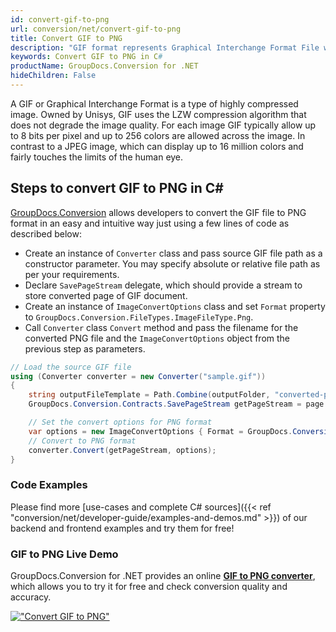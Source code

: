 ```yaml
---
id: convert-gif-to-png
url: conversion/net/convert-gif-to-png
title: Convert GIF to PNG
description: "GIF format represents Graphical Interchange Format File with .gif extension. Learn how to convert GIF to PNG file programmatically in C# language using GroupDocs.Conversion for .NET library."
keywords: Convert GIF to PNG in C#
productName: GroupDocs.Conversion for .NET
hideChildren: False
---
```


A GIF or Graphical Interchange Format is a type of highly compressed image. Owned by Unisys, GIF uses the LZW compression algorithm that does not degrade the image quality. For each image GIF typically allow up to 8 bits per pixel and up to 256 colors are allowed across the image. In contrast to a JPEG image, which can display up to 16 million colors and fairly touches the limits of the human eye.

## Steps to convert GIF to PNG in C#

[GroupDocs.Conversion](https://products.groupdocs.com/conversion/net) allows developers to convert the GIF file to PNG format in an easy and intuitive way just using a few lines of code as described below:

* Create an instance of `Converter` class and pass source GIF file path as a constructor parameter. You may specify absolute or relative file path as per your requirements. 
* Declare `SavePageStream` delegate, which should provide a stream to store converted page of GIF document.
* Create an instance of `ImageConvertOptions` class and set `Format` property to `GroupDocs.Conversion.FileTypes.ImageFileType.Png`.
* Call `Converter` class `Convert` method and pass the filename for the converted PNG file and the `ImageConvertOptions` object from the previous step as parameters.

```csharp
// Load the source GIF file
using (Converter converter = new Converter("sample.gif"))
{
    string outputFileTemplate = Path.Combine(outputFolder, "converted-page-{0}.png");
    GroupDocs.Conversion.Contracts.SavePageStream getPageStream = page => new FileStream(string.Format(outputFileTemplate, page), FileMode.Create);

    // Set the convert options for PNG format
    var options = new ImageConvertOptions { Format = GroupDocs.Conversion.FileTypes.ImageFileType.Png };   
    // Convert to PNG format
    converter.Convert(getPageStream, options);
}
```

### Code Examples

Please find more [use-cases and complete C# sources]({{< ref "conversion/net/developer-guide/examples-and-demos.md" >}}) of our backend and frontend examples and try them for free!

### GIF to PNG Live Demo

GroupDocs.Conversion for .NET provides an online [**GIF to PNG converter**](https://products.groupdocs.app/conversion/gif-to-png), which allows you to try it for free and check conversion quality and accuracy.

[!["Convert GIF to PNG"](conversion/net/images/convert-to-png/convert-gif-to-png.png)](https://products.groupdocs.app/conversion/gif-to-png)